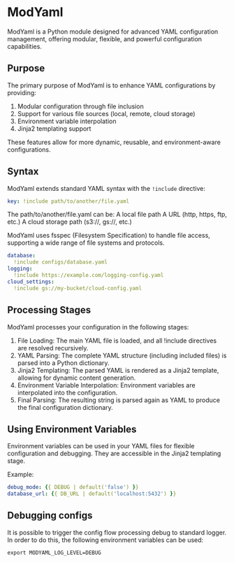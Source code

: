 # ModYaml

ModYaml is a Python module designed for advanced YAML configuration management, offering modular, flexible, and powerful configuration capabilities.

## Purpose

The primary purpose of ModYaml is to enhance YAML configurations by providing:

1. Modular configuration through file inclusion
2. Support for various file sources (local, remote, cloud storage)
3. Environment variable interpolation
4. Jinja2 templating support

These features allow for more dynamic, reusable, and environment-aware configurations.

## Syntax

ModYaml extends standard YAML syntax with the `!include` directive:

```yaml
key: !include path/to/another/file.yaml
```

The path/to/another/file.yaml can be:
A local file path
A URL (http, https, ftp, etc.)
A cloud storage path (s3://, gs://, etc.)


ModYaml uses fsspec (Filesystem Specification) to handle file access, supporting a wide range of file systems and protocols.

```yaml
database:
  !include configs/database.yaml
logging:
  !include https://example.com/logging-config.yaml
cloud_settings:
  !include gs://my-bucket/cloud-config.yaml
```

## Processing Stages
ModYaml processes your configuration in the following stages:

1. File Loading: The main YAML file is loaded, and all !include directives are resolved recursively.
1. YAML Parsing: The complete YAML structure (including included files) is parsed into a Python dictionary.
1. Jinja2 Templating: The parsed YAML is rendered as a Jinja2 template, allowing for dynamic content generation.
1. Environment Variable Interpolation: Environment variables are interpolated into the configuration.
1. Final Parsing: The resulting string is parsed again as YAML to produce the final configuration dictionary.

## Using Environment Variables
Environment variables can be used in your YAML files for flexible configuration and debugging. They are accessible in the Jinja2 templating stage.

Example:
```yaml
debug_mode: {{ DEBUG | default('false') }}
database_url: {{ DB_URL | default('localhost:5432') }}

```

## Debugging configs

It is possible to trigger the config flow processing debug to standard logger.
In order to do this, the following environment variables can be used:

```shell
export MODYAML_LOG_LEVEL=DEBUG
```
 